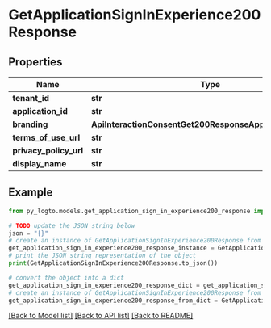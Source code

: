 # GetApplicationSignInExperience200Response


## Properties

Name | Type | Description | Notes
------------ | ------------- | ------------- | -------------
**tenant_id** | **str** |  | 
**application_id** | **str** |  | 
**branding** | [**ApiInteractionConsentGet200ResponseApplicationBranding**](ApiInteractionConsentGet200ResponseApplicationBranding.md) |  | 
**terms_of_use_url** | **str** |  | 
**privacy_policy_url** | **str** |  | 
**display_name** | **str** |  | 

## Example

```python
from py_logto.models.get_application_sign_in_experience200_response import GetApplicationSignInExperience200Response

# TODO update the JSON string below
json = "{}"
# create an instance of GetApplicationSignInExperience200Response from a JSON string
get_application_sign_in_experience200_response_instance = GetApplicationSignInExperience200Response.from_json(json)
# print the JSON string representation of the object
print(GetApplicationSignInExperience200Response.to_json())

# convert the object into a dict
get_application_sign_in_experience200_response_dict = get_application_sign_in_experience200_response_instance.to_dict()
# create an instance of GetApplicationSignInExperience200Response from a dict
get_application_sign_in_experience200_response_from_dict = GetApplicationSignInExperience200Response.from_dict(get_application_sign_in_experience200_response_dict)
```
[[Back to Model list]](../README.md#documentation-for-models) [[Back to API list]](../README.md#documentation-for-api-endpoints) [[Back to README]](../README.md)


